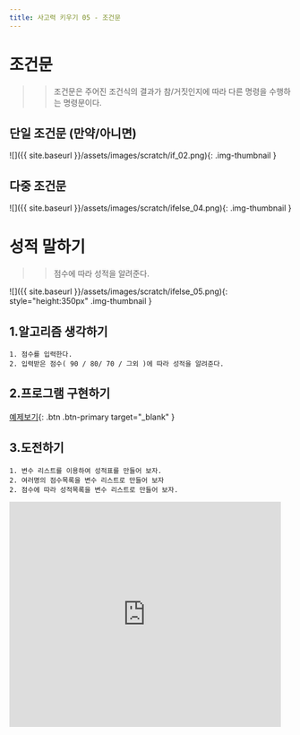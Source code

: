 ```yaml
---
title: 사고력 키우기 05 - 조건문
---
```

# 조건문
>> 조건문은 주어진 조건식의 결과가 참/거짓인지에 따라 다른 명령을 수행하는 명령문이다.    

## 단일 조건문 (만약/아니면)
![]({{ site.baseurl }}/assets/images/scratch/if_02.png){: .img-thumbnail }

## 다중 조건문 
![]({{ site.baseurl }}/assets/images/scratch/ifelse_04.png){: .img-thumbnail }


# 성적 말하기
>> 점수에 따라 성적을 알려준다.    

![]({{ site.baseurl }}/assets/images/scratch/ifelse_05.png){: style="height:350px" .img-thumbnail }

## 1.알고리즘 생각하기
```
1. 점수를 입력한다.
2. 입력받은 점수( 90 / 80/ 70 / 그외 )에 따라 성적을 알려준다.
```

## 2.프로그램 구현하기

[예제보기](https://scratch.mit.edu/projects/617364331/){: .btn .btn-primary target="_blank" }    


## 3.도전하기
```
1. 변수 리스트를 이용하여 성적표를 만들어 보자.
2. 여러명의 점수목록을 변수 리스트로 만들어 보자
2. 점수에 따라 성적목록을 변수 리스트로 만들어 보자.
```

<iframe src="https://scratch.mit.edu/projects/617918416/embed" allowtransparency="true" width="485" height="402" frameborder="0" scrolling="no" allowfullscreen></iframe>  

